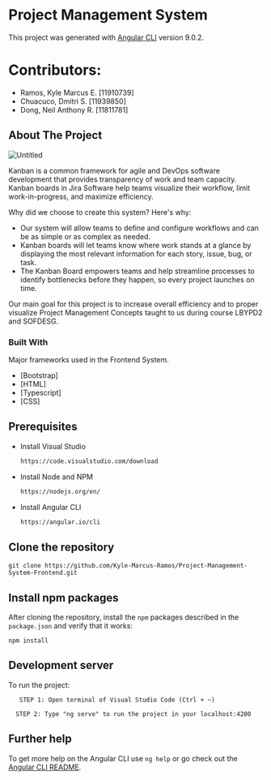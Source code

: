 # Project Management System

This project was generated with [Angular CLI](https://github.com/angular/angular-cli) version 9.0.2.

# Contributors:
* Ramos, Kyle Marcus E. [11910739]
* Chuacuco, Dmitri S. [11939850]
* Dong, Neil Anthony R. [11811781]

<!-- ABOUT THE PROJECT -->

## About The Project

![Untitled](https://user-images.githubusercontent.com/50777794/115156256-f1221700-a0b5-11eb-9141-801782e7e74b.png)


Kanban is a common framework for agile and DevOps software development that provides transparency of work and team capacity. Kanban boards in Jira Software help teams visualize their workflow, limit work-in-progress, and maximize efficiency.

Why did we choose to create this system? Here's why: 
* Our system will allow teams to define and configure workflows and can be as simple or as complex as needed.
* Kanban boards will let teams know where work stands at a glance by displaying the most relevant information for each story, issue, bug, or task.
* The Kanban Board empowers teams and help streamline processes to identify bottlenecks before they happen, so every project launches on time.

Our main goal for this project is to increase overall efficiency and to proper visualize Project Management Concepts taught to us during course LBYPD2 and SOFDESG.

### Built With

Major frameworks used in the Frontend System. 
* [Bootstrap]
* [HTML]
* [Typescript]
* [CSS]


## Prerequisites
* Install Visual Studio
  ```sh
  https://code.visualstudio.com/download  
  
* Install Node and NPM
  ```sh
  https://nodejs.org/en/  
  
* Install Angular CLI
    ```sh
    https://angular.io/cli
    
## Clone the repository

```shell
git clone https://github.com/Kyle-Marcus-Ramos/Project-Management-System-Frontend.git
```

## Install npm packages

After cloning the repository, install the `npm` packages described in the `package.json` and verify that it works:

```shell
npm install
```


## Development server

To run the project:
 ```shell
    STEP 1: Open terminal of Visual Studio Code (Ctrl + ~) 
  ```
  ```shell
    STEP 2: Type "ng serve" to run the project in your localhost:4200
  ```


## Further help

To get more help on the Angular CLI use `ng help` or go check out the [Angular CLI README](https://github.com/angular/angular-cli/blob/master/README.md).
